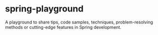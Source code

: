 # spring-playground

A playground to share tips, code samples, techniques, problem-resolving methods or cutting-edge features in Spring development.
